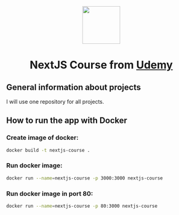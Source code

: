 <div align="center"> 
  <img height="100px" src="https://upload.wikimedia.org/wikipedia/commons/8/8e/Nextjs-logo.svg" />
  
  <h1>NextJS Course from <a target="_blank" href="#">Udemy</a></h1>
</div>

## General information about projects
I will use one repository for all projects.

## How to run the app with Docker

### Create image of docker:
```bash
docker build -t nextjs-course .
```

### Run docker image:
```bash
docker run --name=nextjs-course -p 3000:3000 nextjs-course
```

### Run docker image in port 80:
```bash
docker run --name=nextjs-course -p 80:3000 nextjs-course
```
